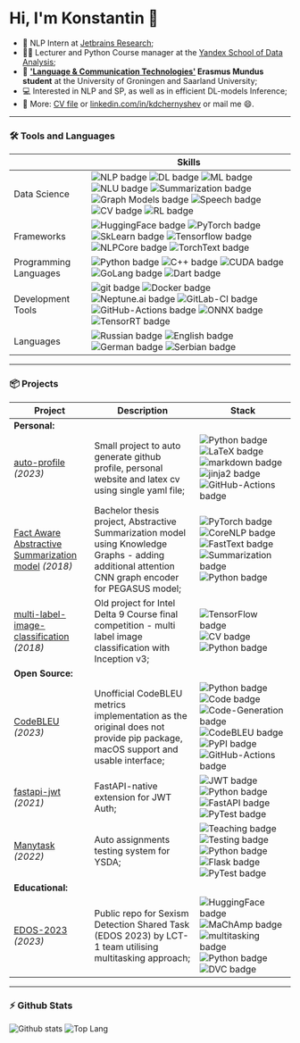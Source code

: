 # Hi, I'm Konstantin 👋

- 💼 NLP Intern at [Jetbrains Research](https://www.jetbrains.com/research/);
- 👨‍🏫 Lecturer and Python Course manager at the [Yandex School of Data Analysis](https://academy.yandex.com/dataschool/);
- 📄 **['Language & Communication Technologies'](https://lct-master.org/) Erasmus Mundus student** at the University of Groningen and Saarland University;
- 💻 Interested in NLP and SP, as well as in efficient DL-models Inference;
- 📝 More: [CV file](https://github.com/k4black/k4black/blob/main/chernyshev_cv.pdf) or [linkedin.com/in/kdchernyshev](https://www.linkedin.com/in/kdchernyshev/) or mail me 😄. 


---


### 🛠️ Tools and Languages

|  | Skills |
| --- | --- |
| Data Science |  ![NLP badge](https://img.shields.io/static/v1?label=&message=NLP&style=flat&logo=&color=80ccff&logoColor=)  ![DL badge](https://img.shields.io/static/v1?label=&message=DL&style=flat&logo=&color=80ccff&logoColor=)  ![ML badge](https://img.shields.io/static/v1?label=&message=ML&style=flat&logo=&color=b3e0ff&logoColor=)  ![NLU badge](https://img.shields.io/static/v1?label=&message=NLU&style=flat&logo=&color=b3e0ff&logoColor=)  ![Summarization badge](https://img.shields.io/static/v1?label=&message=Summarization&style=flat&logo=&color=b3e0ff&logoColor=)  ![Graph Models badge](https://img.shields.io/static/v1?label=&message=Graph%20Models&style=flat&logo=&color=e6f5ff&logoColor=)  ![Speech badge](https://img.shields.io/static/v1?label=&message=Speech&style=flat&logo=&color=ffffff&logoColor=)  ![CV badge](https://img.shields.io/static/v1?label=&message=CV&style=flat&logo=&color=ffffff&logoColor=)  ![RL badge](https://img.shields.io/static/v1?label=&message=RL&style=flat&logo=&color=ffffff&logoColor=)  |
| Frameworks |  ![HuggingFace badge](https://img.shields.io/static/v1?label=&message=HuggingFace&style=flat&logo=&color=80ccff&logoColor=)  ![PyTorch badge](https://img.shields.io/static/v1?label=&message=PyTorch&style=flat&logo=&color=80ccff&logoColor=)  ![SkLearn badge](https://img.shields.io/static/v1?label=&message=SkLearn&style=flat&logo=&color=80ccff&logoColor=)  ![Tensorflow badge](https://img.shields.io/static/v1?label=&message=Tensorflow&style=flat&logo=&color=e6f5ff&logoColor=)  ![NLPCore badge](https://img.shields.io/static/v1?label=&message=NLPCore&style=flat&logo=&color=e6f5ff&logoColor=)  ![TorchText badge](https://img.shields.io/static/v1?label=&message=TorchText&style=flat&logo=&color=ffffff&logoColor=)  |
| Programming Languages |  ![Python badge](https://img.shields.io/static/v1?label=&message=Python&style=flat&logo=&color=80ccff&logoColor=)  ![C++ badge](https://img.shields.io/static/v1?label=&message=C++&style=flat&logo=&color=e6f5ff&logoColor=)  ![CUDA badge](https://img.shields.io/static/v1?label=&message=CUDA&style=flat&logo=&color=e6f5ff&logoColor=)  ![GoLang badge](https://img.shields.io/static/v1?label=&message=GoLang&style=flat&logo=&color=ffffff&logoColor=)  ![Dart badge](https://img.shields.io/static/v1?label=&message=Dart&style=flat&logo=&color=ffffff&logoColor=)  |
| Development Tools |  ![git badge](https://img.shields.io/static/v1?label=&message=git&style=flat&logo=&color=80ccff&logoColor=)  ![Docker badge](https://img.shields.io/static/v1?label=&message=Docker&style=flat&logo=&color=80ccff&logoColor=)  ![Neptune.ai badge](https://img.shields.io/static/v1?label=&message=Neptune.ai&style=flat&logo=&color=80ccff&logoColor=)  ![GitLab-CI badge](https://img.shields.io/static/v1?label=&message=GitLab-CI&style=flat&logo=&color=80ccff&logoColor=)  ![GitHub-Actions badge](https://img.shields.io/static/v1?label=&message=GitHub-Actions&style=flat&logo=&color=80ccff&logoColor=)  ![ONNX badge](https://img.shields.io/static/v1?label=&message=ONNX&style=flat&logo=&color=e6f5ff&logoColor=)  ![TensorRT badge](https://img.shields.io/static/v1?label=&message=TensorRT&style=flat&logo=&color=e6f5ff&logoColor=)  |
| Languages |  ![Russian badge](https://img.shields.io/static/v1?label=&message=Russian&style=flat&logo=&color=80ccff&logoColor=)  ![English badge](https://img.shields.io/static/v1?label=&message=English&style=flat&logo=&color=b3e0ff&logoColor=)  ![German badge](https://img.shields.io/static/v1?label=&message=German&style=flat&logo=&color=ffffff&logoColor=)  ![Serbian badge](https://img.shields.io/static/v1?label=&message=Serbian&style=flat&logo=&color=ffffff&logoColor=)  |

---


### 📦 Projects

| Project | Description | Stack |
| --- | --- | --- |
| **Personal:** | | |
| [auto-profile](https://github.com/k4black/auto-profile) *(2023)* | Small project to auto generate github profile, personal website and latex cv using single yaml file; |  ![Python badge](https://img.shields.io/static/v1?label=&message=Python&style=flat&logo=&color=f3f3ff&logoColor=)  ![LaTeX badge](https://img.shields.io/static/v1?label=&message=LaTeX&style=flat&logo=&color=f3f3ff&logoColor=)  ![markdown badge](https://img.shields.io/static/v1?label=&message=markdown&style=flat&logo=&color=f3f3ff&logoColor=)  ![jinja2 badge](https://img.shields.io/static/v1?label=&message=jinja2&style=flat&logo=&color=f3f3ff&logoColor=)  ![GitHub-Actions badge](https://img.shields.io/static/v1?label=&message=GitHub-Actions&style=flat&logo=&color=f3f3ff&logoColor=)  |
| [Fact Aware Abstractive Summarization model](https://github.com/k4black/sum) *(2018)* | Bachelor thesis project, Abstractive Summarization model using Knowledge Graphs - adding additional attention CNN graph encoder for PEGASUS model; |  ![PyTorch badge](https://img.shields.io/static/v1?label=&message=PyTorch&style=flat&logo=&color=f3f3ff&logoColor=)  ![CoreNLP badge](https://img.shields.io/static/v1?label=&message=CoreNLP&style=flat&logo=&color=f3f3ff&logoColor=)  ![FastText badge](https://img.shields.io/static/v1?label=&message=FastText&style=flat&logo=&color=f3f3ff&logoColor=)  ![Summarization badge](https://img.shields.io/static/v1?label=&message=Summarization&style=flat&logo=&color=f3f3ff&logoColor=)  ![Python badge](https://img.shields.io/static/v1?label=&message=Python&style=flat&logo=&color=f3f3ff&logoColor=)  |
| [multi-label-image-classification](https://github.com/k4black/Multi-Label-Image-Classification) *(2018)* | Old project for Intel Delta 9 Course final competition - multi label image classification with Inception v3; |  ![TensorFlow badge](https://img.shields.io/static/v1?label=&message=TensorFlow&style=flat&logo=&color=f3f3ff&logoColor=)  ![CV badge](https://img.shields.io/static/v1?label=&message=CV&style=flat&logo=&color=f3f3ff&logoColor=)  ![Python badge](https://img.shields.io/static/v1?label=&message=Python&style=flat&logo=&color=f3f3ff&logoColor=)  |
| **Open Source:** | | |
| [CodeBLEU](https://github.com/k4black/codebleu) *(2023)* | Unofficial CodeBLEU metrics implementation as the original does not provide pip package, macOS support and usable interface; |  ![Python badge](https://img.shields.io/static/v1?label=&message=Python&style=flat&logo=&color=f3f3ff&logoColor=)  ![Code badge](https://img.shields.io/static/v1?label=&message=Code&style=flat&logo=&color=f3f3ff&logoColor=)  ![Code-Generation badge](https://img.shields.io/static/v1?label=&message=Code-Generation&style=flat&logo=&color=f3f3ff&logoColor=)  ![CodeBLEU badge](https://img.shields.io/static/v1?label=&message=CodeBLEU&style=flat&logo=&color=f3f3ff&logoColor=)  ![PyPI badge](https://img.shields.io/static/v1?label=&message=PyPI&style=flat&logo=&color=f3f3ff&logoColor=)  ![GitHub-Actions badge](https://img.shields.io/static/v1?label=&message=GitHub-Actions&style=flat&logo=&color=f3f3ff&logoColor=)  |
| [fastapi-jwt](https://github.com/k4black/fastapi-jwt) *(2021)* | FastAPI-native extension for JWT Auth; |  ![JWT badge](https://img.shields.io/static/v1?label=&message=JWT&style=flat&logo=&color=f3f3ff&logoColor=)  ![Python badge](https://img.shields.io/static/v1?label=&message=Python&style=flat&logo=&color=f3f3ff&logoColor=)  ![FastAPI badge](https://img.shields.io/static/v1?label=&message=FastAPI&style=flat&logo=&color=f3f3ff&logoColor=)  ![PyTest badge](https://img.shields.io/static/v1?label=&message=PyTest&style=flat&logo=&color=f3f3ff&logoColor=)  |
| [Manytask](https://github.com/yandexdataschool/manytask) *(2022)* | Auto assignments testing system for YSDA; |  ![Teaching badge](https://img.shields.io/static/v1?label=&message=Teaching&style=flat&logo=&color=f3f3ff&logoColor=)  ![Testing badge](https://img.shields.io/static/v1?label=&message=Testing&style=flat&logo=&color=f3f3ff&logoColor=)  ![Python badge](https://img.shields.io/static/v1?label=&message=Python&style=flat&logo=&color=f3f3ff&logoColor=)  ![Flask badge](https://img.shields.io/static/v1?label=&message=Flask&style=flat&logo=&color=f3f3ff&logoColor=)  ![PyTest badge](https://img.shields.io/static/v1?label=&message=PyTest&style=flat&logo=&color=f3f3ff&logoColor=)  |
| **Educational:** | | |
| [EDOS-2023](https://github.com/lct-rug-2022/edos-2023) *(2023)* | Public repo for Sexism Detection Shared Task (EDOS 2023) by LCT-1 team utilising multitasking approach; |  ![HuggingFace badge](https://img.shields.io/static/v1?label=&message=HuggingFace&style=flat&logo=&color=f3f3ff&logoColor=)  ![MaChAmp badge](https://img.shields.io/static/v1?label=&message=MaChAmp&style=flat&logo=&color=f3f3ff&logoColor=)  ![multitasking badge](https://img.shields.io/static/v1?label=&message=multitasking&style=flat&logo=&color=f3f3ff&logoColor=)  ![Python badge](https://img.shields.io/static/v1?label=&message=Python&style=flat&logo=&color=f3f3ff&logoColor=)  ![DVC badge](https://img.shields.io/static/v1?label=&message=DVC&style=flat&logo=&color=f3f3ff&logoColor=)  |

---


### ⚡ Github Stats

![Github stats](https://github-readme-stats.vercel.app/api?username=k4black&show_icons=true&count_private=true&line_height=24&hide=issues&custom_title=Contribution%20Stats)
![Top Lang](https://github-readme-stats.vercel.app/api/top-langs/?username=k4black&layout=compact&count_private=true&hide=Jupyter%20Notebook)
